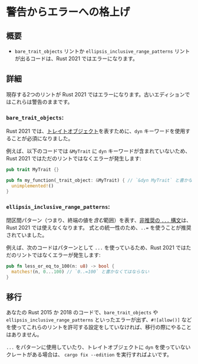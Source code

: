 <!--
# Warnings promoted to errors
-->

# 警告からエラーへの格上げ

<!--
## Summary
-->

## 概要

<!--
- Code that triggered the `bare_trait_objects` and `ellipsis_inclusive_range_patterns` lints will error in Rust 2021.
-->

- `bare_trait_objects` リントか `ellipsis_inclusive_range_patterns` リントが出るコードは、Rust 2021 ではエラーになります。

<!--
## Details
-->

## 詳細

<!--
Two existing lints are becoming hard errors in Rust 2021, but these lints will remain warnings in older editions.
-->

現存する2つのリントが Rust 2021 ではエラーになります。古いエディションではこれらは警告のままです。

### `bare_trait_objects`:

<!--
The use of the `dyn` keyword to identify [trait objects](https://doc.rust-lang.org/book/ch17-02-trait-objects.html)
will be mandatory in Rust 2021.
-->

Rust 2021 では、[トレイトオブジェクト](https://doc.rust-jp.rs/book-ja/ch17-02-trait-objects.html)を表すために、`dyn` キーワードを使用することが必須になりました。

<!--
For example, the following code which does not include the `dyn` keyword in `&MyTrait`
will produce an error instead of just a lint in Rust 2021:
-->

例えば、以下のコードでは `&MyTrait` に `dyn` キーワードが含まれていないため、Rust 2021 ではただのリントではなくエラーが発生します:

<!--
```rust
pub trait MyTrait {}

pub fn my_function(_trait_object: &MyTrait) { // should be `&dyn MyTrait`
  unimplemented!()
}
```
-->

```rust
pub trait MyTrait {}

pub fn my_function(_trait_object: &MyTrait) { // `&dyn MyTrait` と書かなくてはならない
  unimplemented!()
}
```

### `ellipsis_inclusive_range_patterns`:

<!--
The [deprecated `...` syntax](https://doc.rust-lang.org/stable/reference/patterns.html#range-patterns)
for inclusive range patterns (i.e., ranges where the end value is *included* in the range) is no longer 
accepted in Rust 2021. It has been superseded by `..=`, which is consistent with expressions.
-->

閉区間パターン（つまり、終端の値を*含む*範囲）を表す、[非推奨の `...` 構文](https://doc.rust-lang.org/stable/reference/patterns.html#range-patterns)は、Rust 2021 では使えなくなります。
式との統一性のため、`..=` を使うことが推奨されていました。

<!--
For example, the following code which uses `...` in a pattern will produce an error instead of 
just a lint in Rust 2021:
-->

例えば、次のコードはパターンとして `...` を使っているため、Rust 2021 ではただのリントではなくエラーが発生します:

<!--
```rust
pub fn less_or_eq_to_100(n: u8) -> bool {
  matches!(n, 0...100) // should be `0..=100`
}
```
-->

```rust
pub fn less_or_eq_to_100(n: u8) -> bool {
  matches!(n, 0...100) // `0..=100` と書かなくてはならない
}
```

<!--
## Migrations 
-->

## 移行

<!--
If your Rust 2015 or 2018 code does not produce any warnings for `bare_trait_objects` 
or `ellipsis_inclusive_range_patterns` and you've not allowed these lints through the 
use of `#![allow()]` or some other mechanism, then there's no need to migrate.
-->

あなたの Rust 2015 か 2018 のコードで、`bare_trait_objects` や `ellipsis_inclusive_range_patterns` といったエラーが出ず、`#![allow()]` などを使ってこれらのリントを許可する設定をしていなければ、移行の際にやることはありません。

<!--
To automatically migrate any crate that uses `...` in patterns or does not use `dyn` with
trait objects, you can run `cargo fix --edition`.
-->

`...` をパターンに使用していたり、トレイトオブジェクトに `dyn` を使っていないクレートがある場合は、
`cargo fix --edition` を実行すればよいです。
